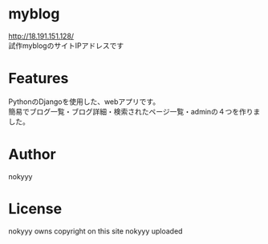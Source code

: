 # myblog

http://18.191.151.128/
<br>
試作myblogのサイトIPアドレスです 
 
# Features

PythonのDjangoを使用した、webアプリです。<br>
簡易でブログ一覧・ブログ詳細・検索されたページ一覧・adminの４つを作りました。

# Author

nokyyy
 
# License
 
 nokyyy owns copyright on this site nokyyy uploaded
